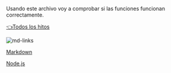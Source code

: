 Usando este archivo voy a comprobar si las funciones funcionan correctamente. 

[👈Todos los hitos](../README.md#6-hitos)

![md-links](https://github.com/Laboratoria/bootcamp/assets/12631491/fc6bc380-7824-4fab-ab8f-7ab53cd9d0e4)

[Markdown](https://es.wikipedia.org/wiki/Markdown) 

[Node.js](https://nodejs.org/)